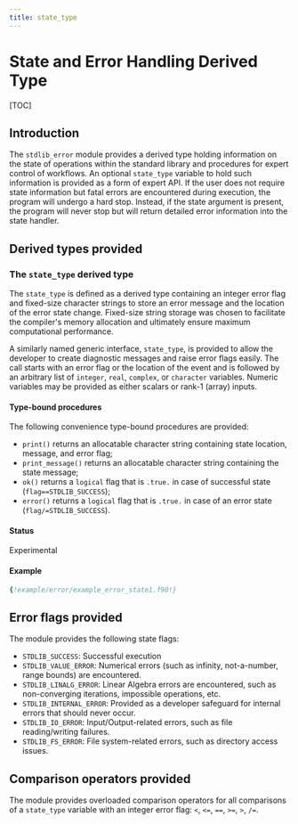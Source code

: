 ```yaml
---
title: state_type
---
```


# State and Error Handling Derived Type

[TOC]

## Introduction

The `stdlib_error` module provides a derived type holding information on the state of operations within the standard library and procedures for expert control of workflows.
An optional `state_type` variable to hold such information is provided as a form of expert API.
If the user does not require state information but fatal errors are encountered during execution, the program will undergo a hard stop.
Instead, if the state argument is present, the program will never stop but will return detailed error information into the state handler.

## Derived types provided

<!-- -- -- -- -- -- -- -- -- -- -- -- -- -- -- -- -- -- -- -->
### The `state_type` derived type

The `state_type` is defined as a derived type containing an integer error flag and fixed-size character strings to store an error message and the location of the error state change.
Fixed-size string storage was chosen to facilitate the compiler's memory allocation and ultimately ensure maximum computational performance.  

A similarly named generic interface, `state_type`, is provided to allow the developer to create diagnostic messages and raise error flags easily. 
The call starts with an error flag or the location of the event and is followed by an arbitrary list of `integer`, `real`, `complex`, or `character` variables. 
Numeric variables may be provided as either scalars or rank-1 (array) inputs.

#### Type-bound procedures

The following convenience type-bound procedures are provided:
- `print()` returns an allocatable character string containing state location, message, and error flag;
- `print_message()` returns an allocatable character string containing the state message;
- `ok()` returns a `logical` flag that is `.true.` in case of successful state (`flag==STDLIB_SUCCESS`);
- `error()` returns a `logical` flag that is `.true.` in case of an error state (`flag/=STDLIB_SUCCESS`).

#### Status

Experimental

#### Example

```fortran
{!example/error/example_error_state1.f90!}
```

## Error flags provided

The module provides the following state flags:
- `STDLIB_SUCCESS`: Successful execution
- `STDLIB_VALUE_ERROR`: Numerical errors (such as infinity, not-a-number, range bounds) are encountered.
- `STDLIB_LINALG_ERROR`: Linear Algebra errors are encountered, such as non-converging iterations, impossible operations, etc.
- `STDLIB_INTERNAL_ERROR`: Provided as a developer safeguard for internal errors that should never occur.
- `STDLIB_IO_ERROR`: Input/Output-related errors, such as file reading/writing failures.
- `STDLIB_FS_ERROR`: File system-related errors, such as directory access issues.

## Comparison operators provided

The module provides overloaded comparison operators for all comparisons of a `state_type` variable with an integer error flag: `<`, `<=`, `==`, `>=`, `>`, `/=`.

